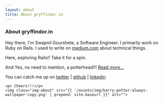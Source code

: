 ```yaml
---
layout: about
title: About gryffindor.in
---
```


<div class="post">
	<h3 class="pageTitle">About gryffindor.in</h3>
	<p class="intro"></p>
	<p> Hey there, I'm Swapnil Gourshete, a Software Engineer. I primarily work
	on Ruby on Rails.
	I used to write on <a href="https://medium.com/@swapnilggourshete" target="_blank">medium.com</a> 
	about technical things.</p>
	<p>Here, exploring Rails!!  Take it for a spin.</p>
	<p> And Yes, no need to mention, a potterhead!!! <a href="https://me.gryffindor.in" target="_blank">Read more...</a></p>
	<p> You can catch me up on 
	  <a href="https://twitter.com/gourshete/" target="_blank">twitter</a> | 
	  <a href="https://github.com/gourshete/" target="_blank">github</a> |
	  <a href="https://www.linkedin.com/in/swapnil-gourshete/" target="_blank">linkedin</a>
	</p>

	<p> Cheers!!!</p>
	<img class="img-about" src="{{ '/assets/img/harry-potter-always-wallpaper-copy.png' | prepend: site.baseurl }}" alt="">
</div>
